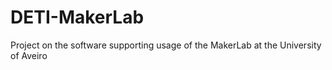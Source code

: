 # DETI-MakerLab
Project on the software supporting usage of the MakerLab at the University of Aveiro
